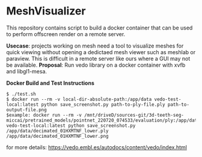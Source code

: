 # MeshVisualizer

This repository contains script to build a docker container that can be used to perform offscreen render on a remote server.

**Usecase**: projects working on mesh need a tool to visualize meshes for quick viewing without opening a dedictaed mesh viewer such as meshlab or paraview. This is difficult in a remote server like ours where a GUI may not be available.
**Proposal**: Run vedo library on a docker container with xvfb and libgl1-mesa.  

**Docker Build and Test Instructions**
```
$ ./test.sh
$ docker run --rm -v local-dir-absolute-path:/app/data vedo-test-local:latest python save_screenshot.py path-to-ply-file.ply path-to-output-file.png
$example: docker run --rm -v /mnt/driveD/sources-git/3d-teeth-seg-miccai/pretrained_models/pointnet_220720_074533/evaluation/ply:/app/data vedo-test-local:latest python save_screenshot.py /app/data/decimated_01HXMTNF_lower.ply /app/data/decimated_01HXMTNF_lower.png
```
for more details: https://vedo.embl.es/autodocs/content/vedo/index.html